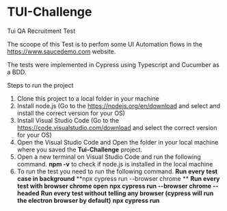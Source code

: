 # TUI-Challenge
 Tui QA Recruitment Test

The scoope of this Test is to perfom some UI Automation flows in the https://www.saucedemo.com website.

The tests were implemented in Cypress using Typescript and Cucumber as a BDD.

Steps to run the project
  
  1) Clone this project to a local folder in your machine
  2) Install node.js (Go to the https://nodejs.org/en/download and select and install the correct version for your OS)
  3) Install Visual Studio Code (Go to the https://code.visualstudio.com/download and select the correct version for your OS)
  4) Open the Visual Studio Code and Open the folder in your local machine where you saved the **Tui-Challenge** project.
  5) Open a new terminal on Visual Studio Code and run the following command.
      **npm -v** to check if node.js is installed in the local machine
  6) To run the test you need to run the following command.
      **Run every test case in background**
        **npx cypress run --browser chrome **
     **Run every test with browser chrome open**
       **npx cypress run --browser chrome --headed**
     **Run every test without telling any browser (cypress will run the electron browser by default)**
        **npx cypress run**
 

  
